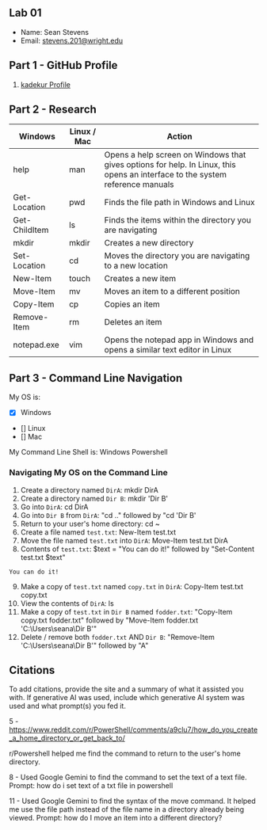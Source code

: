 ## Lab 01

- Name: Sean Stevens
- Email: stevens.201@wright.edu

## Part 1 - GitHub Profile

1. [kadekur Profile](https://github.com/kadekur)

## Part 2 - Research

| Windows | Linux / Mac | Action |
| ---     | ---         | ---    |
| help    | man         | Opens a help screen on Windows that gives options for help. In Linux, this opens an interface to the system reference manuals |
| Get-Location | pwd    | Finds the file path in Windows and Linux |
| Get-ChildItem | ls    | Finds the items within the directory you are navigating |
| mkdir   | mkdir       | Creates a new directory |
| Set-Location | cd     | Moves the directory you are navigating to a new location |
| New-Item | touch      | Creates a new item |
| Move-Item | mv        | Moves an item to a different position |
| Copy-Item | cp        | Copies an item |
| Remove-Item | rm      | Deletes an item |
| notepad.exe | vim     | Opens the notepad app in Windows and opens a similar text editor in Linux |

## Part 3 - Command Line Navigation

My OS is:
- [x] Windows
- [] Linux
- [] Mac

My Command Line Shell is: Windows Powershell

### Navigating My OS on the Command Line

1. Create a directory named `DirA`: mkdir DirA
2. Create a directory named `Dir B`: mkdir 'Dir B'
3. Go into `DirA`: cd DirA
4. Go into `Dir B` from `DirA`: "cd .." followed by "cd 'Dir B'
5. Return to your user's home directory: cd ~
6. Create a file named `test.txt`: New-Item test.txt
7. Move the file named `test.txt` into `DirA`: Move-Item test.txt DirA
8. Contents of `test.txt`: $text = "You can do it!" followed by "Set-Content test.txt $text"
```
You can do it!
```
9. Make a copy of `test.txt` named `copy.txt` in `DirA`: Copy-Item test.txt copy.txt
10. View the contents of `DirA`: ls
11. Make a copy of `test.txt` in `Dir B` named `fodder.txt`: "Copy-Item copy.txt fodder.txt" followed by "Move-Item fodder.txt 'C:\Users\seana\Dir B'"
12. Delete / remove both `fodder.txt` AND `Dir B`: "Remove-Item 'C:\Users\seana\Dir B'" followed by "A"

## Citations

To add citations, provide the site and a summary of what it assisted you with.  If generative AI was used, include which generative AI system was used and what prompt(s) you fed it.

5 - https://www.reddit.com/r/PowerShell/comments/a9clu7/how_do_you_create_a_home_directory_or_get_back_to/

r/Powershell helped me find the command to return to the user's home directory.

8 - Used Google Gemini to find the command to set the text of a text file. Prompt: how do i set text of a txt file in powershell
    

11 - Used Google Gemini to find the syntax of the move command. It helped me use the file path instead of the file name in a directory already being viewed. Prompt: how do I move an item into a different directory?
